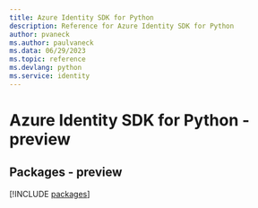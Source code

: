 ```yaml
---
title: Azure Identity SDK for Python
description: Reference for Azure Identity SDK for Python
author: pvaneck
ms.author: paulvaneck
ms.data: 06/29/2023
ms.topic: reference
ms.devlang: python
ms.service: identity
---
```

# Azure Identity SDK for Python - preview
## Packages - preview
[!INCLUDE [packages](identity-index.md)]